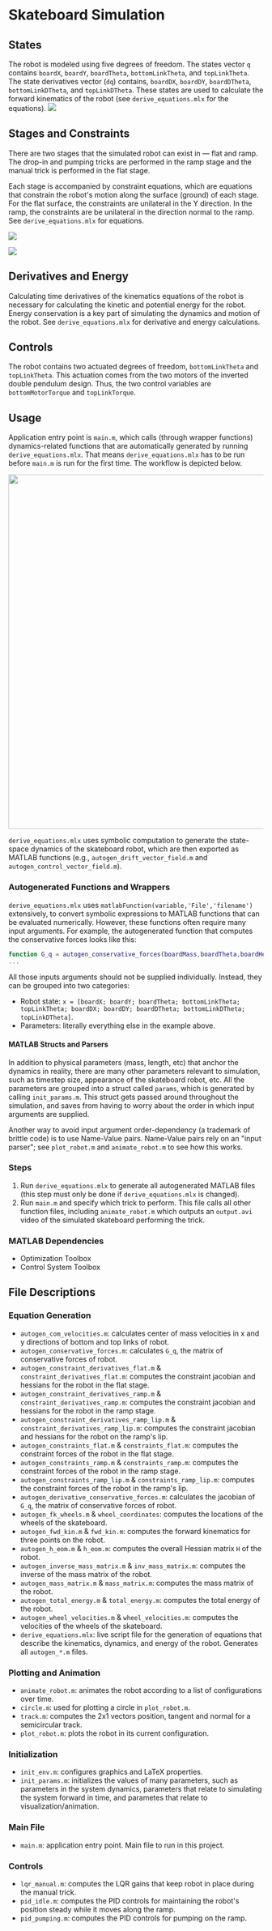 # Skateboard Simulation

## States
The robot is modeled using five degrees of freedom. The states vector `q` contains `boardX`, `boardY`, `boardTheta`, `bottomLinkTheta`, and `topLinkTheta`. The state derivatives vector (`dq`) contains, `boardDX`, `boardDY`, `boardDTheta`, `bottomLinkDTheta`, and `topLinkDTheta`. These states are used to calculate the forward kinematics of the robot (see `derive_equations.mlx` for the equations).
![](media/states.png)

## Stages and Constraints
There are two stages that the simulated robot can exist in — flat and ramp. The drop-in and pumping tricks are performed in the ramp stage and the manual trick is performed in the flat stage.

Each stage is accompanied by constraint equations, which are equations that constrain the robot's motion along the surface (ground) of each stage. For the flat surface, the constraints are unilateral in the Y direction. In the ramp, the constraints are be unilateral in the direction normal to the ramp. See `derive_equations.mlx` for equations.

![](media/flat_constraints.png)

![](media/ramp_constraints.png)

## Derivatives and Energy
Calculating time derivatives of the kinematics equations of the robot is necessary for calculating the kinetic and potential energy for the robot. Energy conservation is a key part of simulating the dynamics and motion of the robot. See `derive_equations.mlx` for derivative and energy calculations.

## Controls
The robot contains two actuated degrees of freedom, `bottomLinkTheta` and `topLinkTheta`. This actuation comes from the two motors of the inverted double pendulum design. Thus, the two control variables are `bottomMotorTorque` and `topLinkTorque`. 




## Usage
Application entry point is `main.m`, which calls (through wrapper functions) dynamics-related functions that are automatically generated by running `derive_equations.mlx`. That means `derive_equations.mlx` has to be run before `main.m` is run for the first time. The workflow is depicted below.

<img src="../media/template_architecture.svg" width="700">

`derive_equations.mlx` uses symbolic computation to generate the state-space dynamics of the skateboard robot, which are then exported as MATLAB functions (e.g., `autogen_drift_vector_field.m` and `autogen_control_vector_field.m`).

### Autogenerated Functions and Wrappers
`derive_equations.mlx` uses `matlabFunction(variable,'File','filename')` extensively, to convert symbolic expressions to MATLAB functions that can be evaluated numerically.
However, these functions often require many input arguments.
For example, the autogenerated function that computes the conservative forces looks like this:

```Matlab
function G_q = autogen_conservative_forces(boardMass,boardTheta,boardHeight,bottomLinkRCoM,bottomLinkMass,bottomLinkTheta,bottomLinkHeight,g,topLinkRCoM,topLinkMass,topLinkTheta)
...
```
All those inputs arguments should not be supplied individually. Instead, they can be grouped into two categories:
- Robot state: `x = [boardX; boardY; boardTheta; bottomLinkTheta; topLinkTheta; boardDX; boardDY; boardDTheta; bottomLinkDTheta; topLinkDTheta]`.
- Parameters: literally everything else in the example above.

#### MATLAB Structs and Parsers
In addition to physical parameters (mass, length, etc) that anchor the dynamics in reality, there are many other parameters relevant to simulation, such as timestep size, appearance of the skateboard robot, etc. All the parameters are grouped into a struct called `params`, which is generated by calling `init_params.m`. This struct gets passed around throughout the simulation, and saves from having to worry about the order in which input arguments are supplied.

Another way to avoid input argument order-dependency (a trademark of brittle code) is to use Name-Value pairs. Name-Value pairs rely on an "input parser"; see `plot_robot.m` and `animate_robot.m` to see how this works.

### Steps
1. Run `derive_equations.mlx` to generate all autogenerated MATLAB files (this step must only be done if `derive_equations.mlx` is changed).
2. Run `main.m` and specify which trick to perform. This file calls all other function files, including `animate_robot.m` which outputs an `output.avi` video of the simulated skateboard performing the trick.

### MATLAB Dependencies
- Optimization Toolbox
- Control System Toolbox

## File Descriptions
### Equation Generation
- `autogen_com_velocities.m`: calculates center of mass velocities in x and y directions of bottom and top links of robot.
- `autogen_conservative_forces.m`: calculates `G_q`, the matrix of conservative forces of robot.
- `autogen_constraint_derivatives_flat.m` & `constraint_derivatives_flat.m`: computes the constraint jacobian and hessians for the robot in the flat stage.
- `autogen_constraint_derivatives_ramp.m` & `constraint_derivatives_ramp.m`: computes the constraint jacobian and hessians for the robot in the ramp stage.
- `autogen_constraint_derivatives_ramp_lip.m` & `constraint_derivatives_ramp_lip.m`: computes the constraint jacobian and hessians for the robot on the ramp's lip.
- `autogen_constraints_flat.m` & `constraints_flat.m`: computes the constraint forces of the robot in the flat stage.
- `autogen_constraints_ramp.m` & `constraints_ramp.m`: computes the constraint forces of the robot in the ramp stage.
- `autogen_constraints_ramp_lip.m` & `constraints_ramp_lip.m`: computes the constraint forces of the robot in the ramp's lip.
- `autogen_derivative_conservative_forces.m`: calculates the jacobian of `G_q`, the matrix of conservative forces of robot.
- `autogen_fk_wheels.m` & `wheel_coordinates`: computes the locations of the wheels of the skateboard.
- `autogen_fwd_kin.m` & `fwd_kin.m`: computes the forward kinematics for three points on the robot.
- `autogen_h_eom.m` & `h_eom.m`: computes the overall Hessian matrix `H` of the robot.
- `autogen_inverse_mass_matrix.m` & `inv_mass_matrix.m`: computes the inverse of the mass matrix of the robot.
- `autogen_mass_matrix.m` & `mass_matrix.m`: computes the mass matrix of the robot.
- `autogen_total_energy.m` & `total_energy.m`: computes the total energy of the robot.
- `autogen_wheel_velocities.m` & `wheel_velocities.m`: computes the velocities of the wheels of the skateboard.
- `derive_equations.mlx`: live script file for the generation of equations that describe the kinematics, dynamics, and energy of the robot. Generates all `autogen_*.m` files. 

### Plotting and Animation
- `animate_robot.m`: animates the robot according to a list of configurations over time.
- `circle.m`: used for plotting a circle in `plot_robot.m`.
- `track.m`: computes the 2x1 vectors position, tangent and normal for a semicircular track.
- `plot_robot.m`: plots the robot in its current configuration.

### Initialization
- `init_env.m`: configures graphics and LaTeX properties.
- `init_params.m`: initializes the values of many parameters, such as parameters in the system dynamics, parameters that relate to simulating the system forward in time, and parametes that relate to visualization/animation.

### Main File
- `main.m`: application entry point. Main file to run in this project.

### Controls
- `lqr_manual.m`: computes the LQR gains that keep robot in place during the manual trick.
- `pid_idle.m`: computes the PID controls for maintaining the robot's position steady while it moves along the ramp.
- `pid_pumping.m`: computes the PID controls for pumping on the ramp.
